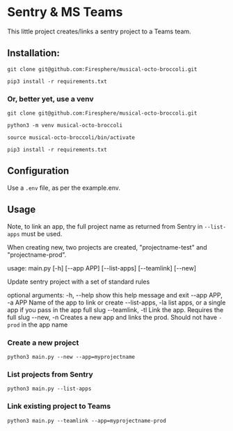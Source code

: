 # Sentry & MS Teams

This little project creates/links a sentry project to a Teams team.

## Installation:

`git clone git@github.com:Firesphere/musical-octo-broccoli.git`

`pip3 install -r requirements.txt`

### Or, better yet, use a venv

`git clone git@github.com:Firesphere/musical-octo-broccoli.git`

`python3 -m venv musical-octo-broccoli`

`source musical-octo-broccoli/bin/activate`

`pip3 install -r requirements.txt`

## Configuration

Use a `.env` file, as per the example.env.



## Usage

Note, to link an app, the full project name as returned from Sentry in `--list-apps` must be used.

When creating new, two projects are created, "projectname-test" and "projectname-prod".

usage: main.py [-h] [--app APP] [--list-apps] [--teamlink] [--new]

Update sentry project with a set of standard rules

optional arguments:
  -h, --help         show this help message and exit
  --app APP, -a APP  Name of the app to link or create
  --list-apps, -la   list apps, or a single app if you pass in the app full slug
  --teamlink, -tl    Link the app. Requires the full slug
  --new, -n          Creates a new app and links the prod. Should not have `-prod` in the app name
### Create a new project
`python3 main.py --new --app=myprojectname`

### List projects from Sentry
`python3 main.py --list-apps`

### Link existing project to Teams
`python3 main.py --teamlink --app=myprojectname-prod`

